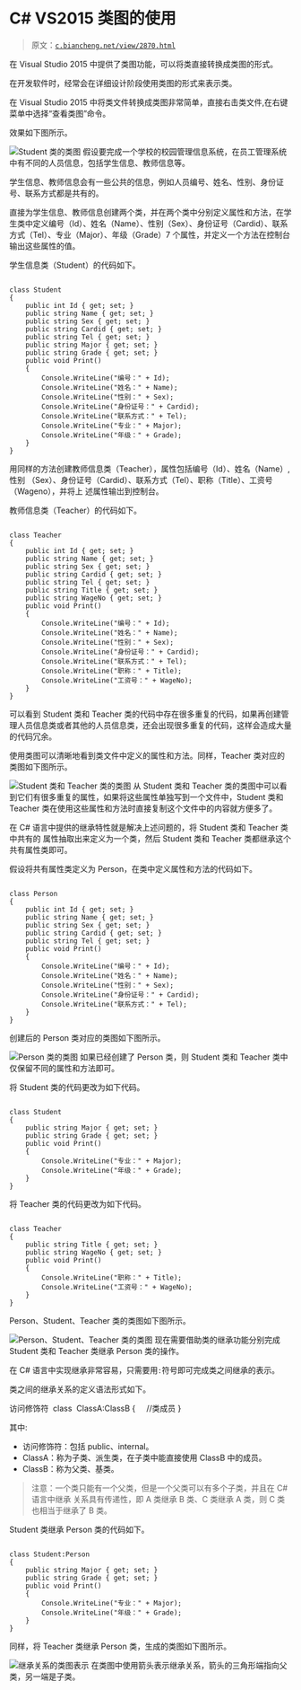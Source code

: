 # C# VS2015 类图的使用

> 原文：[`c.biancheng.net/view/2870.html`](http://c.biancheng.net/view/2870.html)

在 Visual Studio 2015 中提供了类图功能，可以将类直接转换成类图的形式。

在开发软件时，经常会在详细设计阶段使用类图的形式来表示类。

在 Visual Studio 2015 中将类文件转换成类图非常简单，直接右击类文件,在右键菜单中选择“查看类图”命令。

效果如下图所示。

![Student 类的类图](img/620a1e4f3babad79dd6106b0f0253cef.png)
假设要完成一个学校的校园管理信息系统，在员工管理系统中有不同的人员信息，包括学生信息、教师信息等。

学生信息、教师信息会有一些公共的信息，例如人员编号、姓名、性别、身份证号、联系方式都是共有的。

直接为学生信息、教师信息创建两个类，并在两个类中分别定义属性和方法，在学生类中定义编号（Id）、姓名（Name）、性别（Sex）、身份证号（Cardid）、联系方式（Tel）、专业（Major）、年级（Grade）7 个属性，并定义一个方法在控制台输出这些属性的值。

学生信息类（Student）的代码如下。

```

class Student
{
    public int Id { get; set; }
    public string Name { get; set; }
    public string Sex { get; set; }
    public string Cardid { get; set; }
    public string Tel { get; set; }
    public string Major { get; set; }
    public string Grade { get; set; }
    public void Print()
    {
        Console.WriteLine("编号：" + Id);
        Console.WriteLine("姓名：" + Name);
        Console.WriteLine("性别：" + Sex);
        Console.WriteLine("身份证号：" + Cardid);
        Console.WriteLine("联系方式：" + Tel);
        Console.WriteLine("专业：" + Major);
        Console.WriteLine("年级：" + Grade);
    }
}
```

用同样的方法创建教师信息类（Teacher），属性包括编号（Id）、姓名（Name）,性别 （Sex）、身份证号（Cardid）、联系方式（Tel）、职称（Title）、工资号（Wageno），并将上 述属性输岀到控制台。

教师信息类（Teacher）的代码如下。

```

class Teacher
{
    public int Id { get; set; }
    public string Name { get; set; }
    public string Sex { get; set; }
    public string Cardid { get; set; }
    public string Tel { get; set; }
    public string Title { get; set; }
    public string WageNo { get; set; }
    public void Print()
    {
        Console.WriteLine("编号：" + Id);
        Console.WriteLine("姓名：" + Name);
        Console.WriteLine("性别：" + Sex);
        Console.WriteLine("身份证号：" + Cardid);
        Console.WriteLine("联系方式：" + Tel);
        Console.WriteLine("职称：" + Title);
        Console.WriteLine("工资号：" + WageNo);
    }
}
```

可以看到 Student 类和 Teacher 类的代码中存在很多重复的代码，如果再创建管理人员信息类或者其他的人员信息类，还会出现很多重复的代码，这样会造成大量的代码冗余。

使用类图可以清晰地看到类文件中定义的属性和方法。同样，Teacher 类对应的类图如下图所示。

![Student 类和 Teacher 类的类图](img/12ecff69f8c5ec96aab02c353e0c7daf.png)
从 Student 类和 Teacher 类的类图中可以看到它们有很多重复的属性，如果将这些属性单独写到一个文件中，Student 类和 Teacher 类在使用这些属性和方法时直接复制这个文件中的内容就方便多了。

在 C# 语言中提供的继承特性就是解决上述问题的，将 Student 类和 Teacher 类中共有的 属性抽取出来定义为一个类，然后 Student 类和 Teacher 类都继承这个共有属性类即可。

假设将共有属性类定义为 Person，在类中定义属性和方法的代码如下。

```

class Person
{
    public int Id { get; set; }
    public string Name { get; set; }
    public string Sex { get; set; }
    public string Cardid { get; set; }
    public string Tel { get; set; }
    public void Print()
    {
        Console.WriteLine("编号：" + Id);
        Console.WriteLine("姓名：" + Name);
        Console.WriteLine("性别：" + Sex);
        Console.WriteLine("身份证号：" + Cardid);
        Console.WriteLine("联系方式：" + Tel);
    }
}
```

创建后的 Person 类对应的类图如下图所示。

![Person 类的类图](img/91209a8d604854bc767d03672a745acd.png)
如果已经创建了 Person 类，则 Student 类和 Teacher 类中仅保留不同的属性和方法即可。

将 Student 类的代码更改为如下代码。

```

class Student
{
    public string Major { get; set; }
    public string Grade { get; set; }
    public void Print()
    {
        Console.WriteLine("专业：" + Major);
        Console.WriteLine("年级：" + Grade);
    }
}
```

将 Teacher 类的代码更改为如下代码。

```

class Teacher
{
    public string Title { get; set; }
    public string WageNo { get; set; }
    public void Print()
    {
        Console.WriteLine("职称：" + Title);
        Console.WriteLine("工资号：" + WageNo);
    }
}
```

Person、Student、Teacher 类的类图如下图所示。

![Person、Student、Teacher 类的类图](img/64b0b880828faf7ec768b277efe6f48b.png)
现在需要借助类的继承功能分别完成 Student 类和 Teacher 类继承 Person 类的操作。

在 C# 语言中实现继承非常容易，只需要用`:`符号即可完成类之间继承的表示。

类之间的继承关系的定义语法形式如下。

访问修饰符  class  ClassA:ClassB
{
    //类成员
}

其中:

*   访问修饰符：包括 public、internal。
*   ClassA：称为子类、派生类，在子类中能直接使用 ClassB 中的成员。
*   ClassB：称为父类、基类。

> 注意：一个类只能有一个父类，但是一个父类可以有多个子类，并且在 C# 语言中继承 关系具有传递性，即 A 类继承 B 类、C 类继承 A 类，则 C 类也相当于继承了 B 类。

Student 类继承 Person 类的代码如下。

```

class Student:Person
{
    public string Major { get; set; }
    public string Grade { get; set; }
    public void Print()
    {
        Console.WriteLine("专业：" + Major);
        Console.WriteLine("年级：" + Grade);
    }
}
```

同样，将 Teacher 类继承 Person 类，生成的类图如下图所示。

![继承关系的类图表示](img/b044bf245d18d5dbb9a532b5d998a2c3.png)
在类图中使用箭头表示继承关系，箭头的三角形端指向父类，另一端是子类。